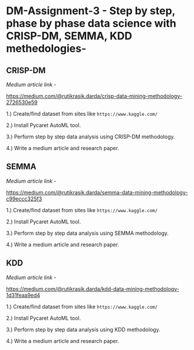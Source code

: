 # DM-Assignment-3 - Step by step, phase by phase data science with CRISP-DM, SEMMA, KDD methedologies-

## CRISP-DM

*Medium article link -*

https://medium.com/@rutikrasik.darda/crisp-data-mining-methodology-2726530e59

1.) Create/find dataset from sites like `https://www.kaggle.com/`

2.) Install Pycaret AutoML tool.

3.) Perform step by step data analysis using CRISP-DM methodology.

4.) Write a medium article and research paper.


## SEMMA

*Medium article link -*

https://medium.com/@rutikrasik.darda/semma-data-mining-methodology-c99eccc325f3

1.) Create/find dataset from sites like `https://www.kaggle.com/`

2.) Install Pycaret AutoML tool.

3.) Perform step by step data analysis using SEMMA methodology.

4.) Write a medium article and research paper.


## KDD

*Medium article link -*

https://medium.com/@rutikrasik.darda/kdd-data-mining-methodology-1d31feaa9ed4

1.) Create/find dataset from sites like `https://www.kaggle.com/`

2.) Install Pycaret AutoML tool.

3.) Perform step by step data analysis using KDD methodology.

4.) Write a medium article and research paper.

